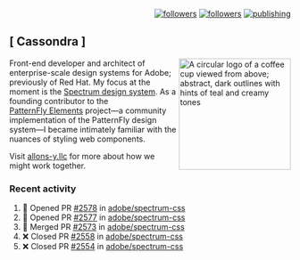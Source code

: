 <p align="right"><a rel="me" href="https://front-end.social/@castastrophe">
    <img alt="followers" title="Follow me on Mastodon" src="https://img.shields.io/mastodon/follow/109297102751309835?domain=https%3A%2F%2Ffront-end.social&label=Follow&logo=mastodon&logoColor=white&style=for-the-badge&labelColor=008080&color=006969"/></a>
  <a href="https://codepen.io/castastrophe/">
    <img alt="followers" title="Follow me on CodePen" src="https://img.shields.io/badge/23-1?color=640464&labelColor=7c007c&style=for-the-badge&logo=codepen&label=Follow"/></a>
<a href="https://castastrophe.medium.com/">
    <img alt="publishing" title="View articles on Medium" src="https://img.shields.io/badge/107-1?color=666&labelColor=444&label=subscribe&logo=medium&logoColor=white&style=for-the-badge"/></a>
</p>

## [&nbsp;Cassondra&nbsp;]

<img align="right" src="https://github-production-user-asset-6210df.s3.amazonaws.com/1840295/253016758-ba468774-1cd3-42c2-8f43-947b5eeb5edf.png" height="200" alt="A circular logo of a coffee cup viewed from above; abstract, dark outlines with hints of teal and creamy tones">

Front-end developer and architect of enterprise-scale design systems for Adobe; previously of Red Hat. My focus at the moment is the [Spectrum design system](https://github.com/adobe/spectrum-css). As a founding contributor to the [PatternFly&nbsp;Elements](https://github.com/patternfly/patternfly-elements) project&mdash;a community implementation of the PatternFly design system&mdash;I became intimately familiar with the nuances of styling web components.

Visit [allons-y.llc](http://allons-y.llc/) for more about how we might work together.

### Recent activity

<!--START_SECTION:activity-->
1. 💪 Opened PR [#2578](https://github.com/adobe/spectrum-css/pull/2578) in [adobe/spectrum-css](https://github.com/adobe/spectrum-css)
2. 💪 Opened PR [#2577](https://github.com/adobe/spectrum-css/pull/2577) in [adobe/spectrum-css](https://github.com/adobe/spectrum-css)
3. 🎉 Merged PR [#2573](https://github.com/adobe/spectrum-css/pull/2573) in [adobe/spectrum-css](https://github.com/adobe/spectrum-css)
4. ❌ Closed PR [#2558](https://github.com/adobe/spectrum-css/pull/2558) in [adobe/spectrum-css](https://github.com/adobe/spectrum-css)
5. ❌ Closed PR [#2554](https://github.com/adobe/spectrum-css/pull/2554) in [adobe/spectrum-css](https://github.com/adobe/spectrum-css)
<!--END_SECTION:activity-->
